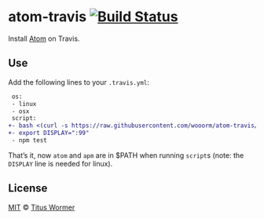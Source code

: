 # atom-travis [![Build Status](https://img.shields.io/travis/wooorm/atom-travis.svg)](https://travis-ci.org/wooorm/atom-travis)

Install [Atom][] on Travis.

## Use

Add the following lines to your `.travis.yml`:

```diff
 os:
 - linux
 - osx
 script:
+- bash <(curl -s https://raw.githubusercontent.com/wooorm/atom-travis/master/install.sh)
+- export DISPLAY=":99"
 - npm test
```

That’s it, now `atom` and `apm` are in $PATH when running `script`s (note: the
`DISPLAY` line is needed for linux).

## License

[MIT][] © [Titus Wormer][author]

[atom]: https://atom.io

[mit]: license

[author]: https://wooorm.com
